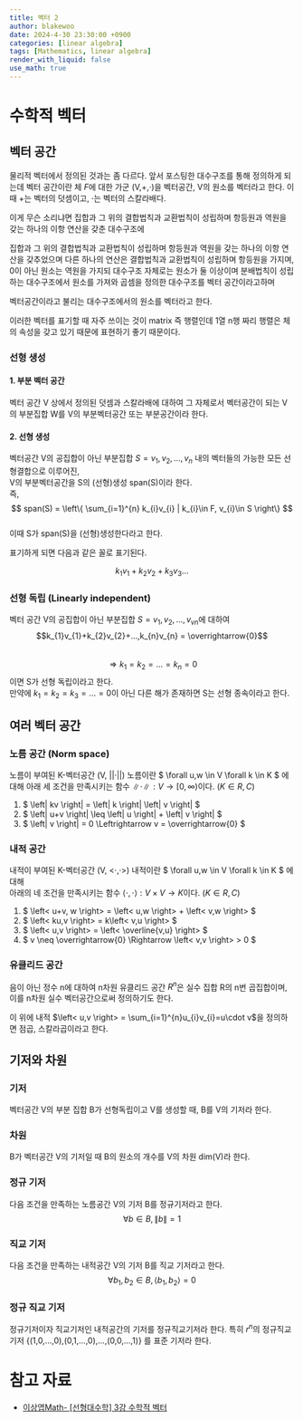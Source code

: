 ```yaml
---
title: 벡터 2
author: blakewoo
date: 2024-4-30 23:30:00 +0900
categories: [linear algebra]
tags: [Mathematics, linear algebra]
render_with_liquid: false
use_math: true
---
```



# 수학적 벡터

## 벡터 공간
물리적 벡터에서 정의된 것과는 좀 다르다. 앞서 포스팅한 대수구조를 통해 정의하게 되는데
벡터 공간이란 체 $F$에 대한 가군 (V,+,·)을 벡터공간, V의 원소를 벡터라고 한다.
이때 +는 벡터의 덧셈이고, ·는 벡터의 스칼라배다.

이게 무슨 소리냐면
집합과 그 위의 결합법칙과 교환법칙이 성립하며 항등원과 역원을 갖는 하나의 이항 연산을 갖춘 대수구조에

집합과 그 위의 결합법칙과 교환법칙이 성립하며 항등원과 역원을 갖는 하나의 이항 연산을 갖추었으며
다른 하나의 연산은 결합법칙과 교환법칙이 성립하며 항등원을 가지며, 0이 아닌 원소는 역원을 가지되 대수구조 자체로는 원소가 둘 이상이며 분배법칙이 성립하는 대수구조에서 원소를 가져와
곱셈을 정의한 대수구조를 벡터 공간이라고하며

벡터공간이라고 불리는 대수구조에서의 원소를 벡터라고 한다.

이러한 벡터를 표기할 때 자주 쓰이는 것이 matrix 즉 행렬인데
1열 n행 짜리 행렬은 체의 속성을 갖고 있기 때문에 표현하기 좋기 때문이다.

### 선형 생성
#### 1. 부분 벡터 공간
벡터 공간 V 상에서 정의된 덧셈과 스칼라배에 대하여 그 자체로서 벡터공간이
되는 V의 부분집합 W를 V의 부분벡터공간 또는 부분공간이라 한다.

#### 2. 선형 생성
벡터공간 V의 공집합이 아닌 부분집합 $S={v_{1},v_{2},...,v_{n}}$ 내의 벡터들의
가능한 모든 선형결합으로 이루어진,   
V의 부분벡터공간을 S의 (선형)생성 span(S)이라 한다.   
즉,
$$
span(S) = \left\{ \sum_{i=1}^{n} k_{i}v_{i} | k_{i}\in F, v_{i}\in S \right\}
$$    
이때 S가 span(S)을 (선형)생성한다라고 한다.

표기하게 되면 다음과 같은 꼴로 표기된다.

$$k_{1}v_{1}+k_{2}v_{2}+k_{3}v_{3}...$$

### 선형 독립 (Linearly independent)
벡터 공간 V의 공집합이 아닌 부분집합 $S={v_{1},v_{2},...,v_{vn}}$에 대하여   
$$k_{1}v_{1}+k_{2}v_{2}+...,k_{n}v_{n} = \overrightarrow{0}$$   
$$\Rightarrow k_{1}=k_{2}=...=k_{n}=0$$
이면 S가 선형 독립이라고 한다.   
만약에 $k_{1}=k_{2}=k_{3}=...=0$이 아닌 다른 해가 존재하면 S는 선형 종속이라고 한다. 

## 여러 벡터 공간

### 노름 공간 (Norm space)
노름이 부여된 K-벡터공간 (V, ||·||)
노름이란 $ \forall u,w \in V \forall k \in K $ 에 대해
아래 세 조건을 만족시키는 함수 $\left\| \cdot  \right\| : V \to  [0, \infty )$이다.
$(K\in {R,C})$   
1) $ \left\| kv \right\| = \left| k \right| \left\| v \right\| $   
2) $ \left\| u+v \right\| \leq \left\| u \right\| + \left\| v \right\| $   
3) $ \left\| v \right\| = 0 \Leftrightarrow v = \overrightarrow{0} $

### 내적 공간 
내적이 부여된 K-벡터공간 (V, <·,·>)
내적이란 $ \forall u,w \in V \forall k \in K $ 에 대해   
아래의 네 조건을 만족시키는 함수 
$\left< \cdot ,\cdot  \right> : V \times V \to K$이다. $(K\in {R,C})$   
1) $ \left< u+v, w \right> = \left< u,w \right> + \left< v,w \right> $   
2) $ \left< ku,v \right> = k\left< v,u \right> $   
3) $ \left< u,v \right> = \left< \overline{v,u} \right> $   
4) $ v \neq \overrightarrow{0} \Rightarrow  \left< v,v \right> > 0 $


### 유클리드 공간
음이 아닌 정수 n에 대하여 n차원 유클리드 공간 $R^{n}$은 실수 집합 R의 n번
곱집합이며, 이를 n차원 실수 벡터공간으로써 정의하기도 한다.

이 위에 내적 $\left< u,v \right> = \sum_{i=1}^{n}u_{i}v_{i}=u\cdot v$을
정의하면 점곱, 스칼라곱이라고 한다.

## 기저와 차원

### 기저
벡터공간 V의 부분 집합 B가 선형독립이고 V를 생성할 때, B를 V의 기저라 한다.

### 차원
B가 벡터공간 V의 기저일 때 B의 원소의 개수를 V의 차원 dim(V)라 한다.

### 정규 기저
다음 조건을 만족하는 노름공간 V의 기저 B를 정규기저라고 한다.   
$$ \forall b \in B, \left\| b \right\| = 1 $$

### 직교 기저
다음 조건을 만족하는 내적공간 V의 기저 B를 직교 기저라고 한다.   
$$ \forall b_{1},b_{2} \in B, \left< b_{1},b_{2} \right> = 0 $$

### 정규 직교 기저
정규기저이자 직교기저인 내적공간의 기저를 정규직교기저라 한다.
특히 $r^{n}$의 정규직교기저 {(1,0,...,0),(0,1,...,0),...,(0,0,...,1)}
를 표준 기저라 한다.




# 참고 자료
- [이상엽Math- [선형대수학] 3강 수학적 벡터](https://www.youtube.com/watch?v=Q8NkThsTp_g)
